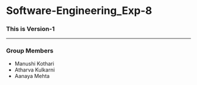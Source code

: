 # Software-Engineering_Exp-8

### This is Version-1
---

### Group Members
- Manushi Kothari
- Atharva Kulkarni
- Aanaya Mehta
